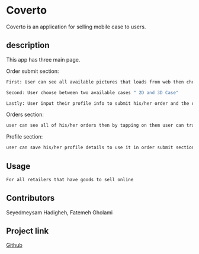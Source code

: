 # Coverto

Coverto is an application for selling mobile case to users.

## description

This app has three main page.


Order submit section:

```bash
First: User can see all available pictures that loads from web then choose one of them

Second: User choose between two available cases " 2D and 3D Case"

Lastly: User input their profile info to submit his/her order and the order will be saved in database using room

```

Orders section:
```bash
user can see all of his/her orders then by tapping on them user can track details of his/her order
```


Profile section:
```bash
user can save his/her profile details to use it in order submit section
 ```     



## Usage

```bash
For all retailers that have goods to sell online
```

## Contributors

Seyedmeysam Hadigheh,
Fatemeh Gholami

## Project link
[Github](https://github.com/meysamhadigheh/Coverto)

